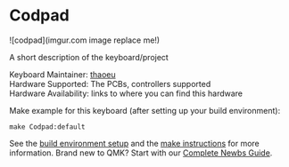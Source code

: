 # Codpad

![codpad](imgur.com image replace me!)

A short description of the keyboard/project

Keyboard Maintainer: [thaoeu](https://github.com/thaoeu)  
Hardware Supported: The PCBs, controllers supported  
Hardware Availability: links to where you can find this hardware

Make example for this keyboard (after setting up your build environment):

    make Codpad:default

See the [build environment setup](https://docs.qmk.fm/#/getting_started_build_tools) and the [make instructions](https://docs.qmk.fm/#/getting_started_make_guide) for more information. Brand new to QMK? Start with our [Complete Newbs Guide](https://docs.qmk.fm/#/newbs).
